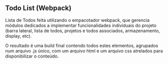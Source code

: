 ## Todo List (Webpack)
Lista de Todos feita utilizando o empacotador webpack, que gerencia módulos dedicados a implementar funcionalidades individuais do projeto (barra lateral, lista de todos, projetos e todos associados, armazenamento, display, etc).

O resultado é uma build final contendo todos estes elementos, agrupados num arquivo .js único, com um arquivo html e um arquivo css atrelados para disponibilizar o conteúdo. 
